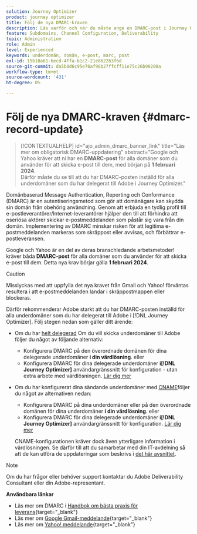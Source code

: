 ```yaml
---
solution: Journey Optimizer
product: journey optimizer
title: Följ de nya DMARC-kraven
description: Läs varför och när du måste ange en DMARC-post i Journey Optimizer
feature: Subdomains, Channel Configuration, Deliverability
topic: Administration
role: Admin
level: Experienced
keywords: underdomän, domän, e-post, marc, post
exl-id: 15b10a61-6ecd-4ffa-b1c2-21e862263f6d
source-git-commit: da5b8d6c95e76af98b27ffcff11e75c26b90200a
workflow-type: tm+mt
source-wordcount: '431'
ht-degree: 0%

---
```


# Följ de nya DMARC-kraven {#dmarc-record-update}

>[!CONTEXTUALHELP]
>id="ajo_admin_dmarc_banner_link"
>title="Läs mer om obligatorisk DMARC-uppdatering"
>abstract="Google och Yahoo kräver att ni har en **DMARC-post** för alla domäner som du använder för att skicka e-post till dem, med början på **1 februari 2024**.<br>Därför måste du se till att du har DMARC-posten inställd för alla underdomäner som du har delegerat till Adobe i Journey Optimizer."

Domänbaserad Message Authentication, Reporting och Conformance (DMARC) är en autentiseringsmetod som gör att domänägare kan skydda sin domän från obehörig användning. Genom att erbjuda en tydlig profil till e-postleverantörer/Internet-leverantörer hjälper den till att förhindra att oseriösa aktörer skickar e-postmeddelanden som påstår sig vara från din domän. Implementering av DMARC minskar risken för att legitima e-postmeddelanden markeras som skräppost eller avvisas, och förbättrar e-postleveransen.

Google och Yahoo är en del av deras branschledande arbetsmetoder! kräver båda **DMARC-post** för alla domäner som du använder för att skicka e-post till dem. Detta nya krav börjar gälla **1 februari 2024**.

>[!CAUTION]
>
>Misslyckas med att uppfylla det nya kravet från Gmail och Yahoo! förväntas resultera i att e-postmeddelanden landar i skräppostmappen eller blockeras.

Därför rekommenderar Adobe starkt att du har DMARC-posten inställd för alla underdomäner som du har delegerat till Adobe i [!DNL Journey Optimizer]. Följ stegen nedan som gäller ditt ärende:

* Om du har [helt delegerad](delegate-subdomain.md#full-subdomain-delegation) Om du vill skicka underdomäner till Adobe följer du något av följande alternativ:

   * Konfigurera DMARC på den överordnade domänen för dina delegerade underdomäner **i din värdlösning**.
eller
   * Konfigurera DMARC för dina delegerade underdomäner **i[!DNL Journey Optimizer]** användargränssnitt för konfiguration - utan extra arbete med värdlösningen. [Lär dig mer](dmarc-record.md#implement-dmarc)

* Om du har konfigurerat dina sändande underdomäner med [CNAME](delegate-subdomain.md#cname-subdomain-delegation)följer du något av alternativen nedan:

   * Konfigurera DMARC på dina underdomäner eller på den överordnade domänen för dina underdomäner **i din värdlösning**.
eller
   * Konfigurera DMARC för dina delegerade underdomäner **i[!DNL Journey Optimizer]** användargränssnitt för konfiguration. [Lär dig mer](dmarc-record.md#implement-dmarc)

  CNAME-konfigurationen kräver dock även ytterligare information i värdlösningen. Se därför till att du samarbetar med din IT-avdelning så att de kan utföra de uppdateringar som beskrivs i [det här avsnittet](dmarc-record.md#implement-dmarc).

<!--The most recent timelines shared by Google and Yahoo! are as follows:

* Google:

    * **February 2024** – Temporary bounces designed to provide warning of non-compliance will begin. Emails will still be delivered as normal after a short delay if you are not yet in compliance. If you are fully in compliance there will be no temporary bounces and you will not be affected.

    * **April 2024** – Blocks will begin for senders who are not in compliance with DMARC requirement. Only a portion of non-compliant email will be blocked at first, with the percentage blocked increasing over time.

    * **June 1st, 2024** – Any sender not in full compliance will experience blocking.

* Yahoo! has not provided exact dates, but has said "the rollout of enforcement will begin in February 2024. Enforcement will be gradually rolled out".
-->

>[!NOTE]
>
>Om du har frågor eller behöver support kontaktar du Adobe Deliverability Consultant eller din Adobe-representant.

**Användbara länkar**

* Läs mer om DMARC i [Handbok om bästa praxis för leverans](https://experienceleague.adobe.com/docs/deliverability-learn/deliverability-best-practice-guide/additional-resources/technotes/implement-dmarc.html#about){target="_blank"}
* Läs mer om [Google Gmail-meddelande](https://blog.google/products/gmail/gmail-security-authentication-spam-protection/){target="_blank"}
* Läs mer om [Yahoo! meddelande](https://blog.postmaster.yahooinc.com/post/730172167494483968/more-secure-less-spam){target="_blank"}

<!--Find more guidance about these changes in the [Deliverability Best Practice Guide]-->
